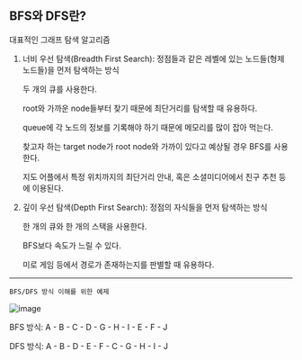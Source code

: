 ## BFS와 DFS란?

대표적인 그래프 탐색 알고리즘

1. 너비 우선 탐색(Breadth First Search): 정점들과 같은 레벨에 있는 노드들(형제 노드들)을 먼저 탐색하는 방식

    두 개의 큐를 사용한다.

    root와 가까운 node들부터 찾기 때문에 최단거리를 탐색할 때 유용하다.

    queue에 각 노드의 정보를 기록해야 하기 때문에 메모리를 많이 잡아 먹는다.

    찾고자 하는 target node가 root node와 가까이 있다고 예상될 경우 BFS를 사용한다.

    지도 어플에서 특정 위치까지의 최단거리 안내, 혹은 소셜미디어에서 친구 추천 등에 이용된다.

2. 깊이 우선 탐색(Depth First Search): 정점의 자식들을 먼저 탐색하는 방식

    한 개의 큐와 한 개의 스택을 사용한다.

    BFS보다 속도가 느릴 수 있다.

    미로 게임 등에서 경로가 존재하는지를 판별할 때 유용하다.

---

    BFS/DFS 방식 이해를 위한 예제

![image](https://user-images.githubusercontent.com/23302973/163501026-fe3e773c-aacb-449a-a083-89c8b7320939.png)

BFS 방식: A - B - C - D - G - H - I - E - F - J

DFS 방식: A - B - D - E - F - C - G - H - I - J
